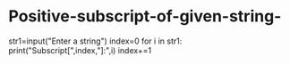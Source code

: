 # Positive-subscript-of-given-string-
str1=input("Enter a string")
index=0
for i in str1:
   print("Subscript[",index,"]:",i)
   index+=1
